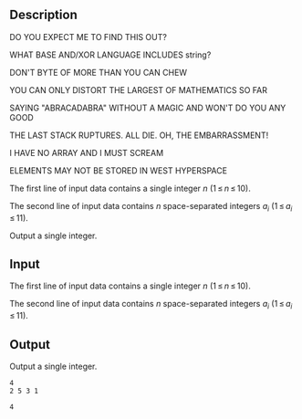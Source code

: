 ## Description

<div><p><span class="tex-font-style-tt">DO YOU EXPECT ME TO FIND THIS OUT?</span></p><p><span class="tex-font-style-tt">WHAT BASE AND/XOR LANGUAGE INCLUDES string?</span></p><p><span class="tex-font-style-tt">DON'T BYTE OF MORE THAN YOU CAN CHEW</span></p><p><span class="tex-font-style-tt">YOU CAN ONLY DISTORT THE LARGEST OF MATHEMATICS SO FAR</span></p><p><span class="tex-font-style-tt">SAYING "ABRACADABRA" WITHOUT A MAGIC AND WON'T DO YOU ANY GOOD</span></p><p><span class="tex-font-style-tt">THE LAST STACK RUPTURES. ALL DIE. OH, THE EMBARRASSMENT!</span></p><p><span class="tex-font-style-tt">I HAVE NO ARRAY AND I MUST SCREAM</span></p><p><span class="tex-font-style-tt">ELEMENTS MAY NOT BE STORED IN WEST HYPERSPACE</span></p></div><div class="input-specification"><p>The first line of input data contains a single integer <span class="tex-span"><i>n</i></span> (<span class="tex-span">1 ≤ <i>n</i> ≤ 10</span>).</p><p>The second line of input data contains <span class="tex-span"><i>n</i></span> space-separated integers <span class="tex-span"><i>a</i><sub class="lower-index"><i>i</i></sub></span> (<span class="tex-span">1 ≤ <i>a</i><sub class="lower-index"><i>i</i></sub> ≤ 11</span>).</p></div><div class="output-specification"><p>Output a single integer.</p></div>

## Input

<p>The first line of input data contains a single integer <span class="tex-span"><i>n</i></span> (<span class="tex-span">1 ≤ <i>n</i> ≤ 10</span>).</p><p>The second line of input data contains <span class="tex-span"><i>n</i></span> space-separated integers <span class="tex-span"><i>a</i><sub class="lower-index"><i>i</i></sub></span> (<span class="tex-span">1 ≤ <i>a</i><sub class="lower-index"><i>i</i></sub> ≤ 11</span>).</p>

## Output

<p>Output a single integer.</p>





```input1
4
2 5 3 1

```




```output1
4

```


